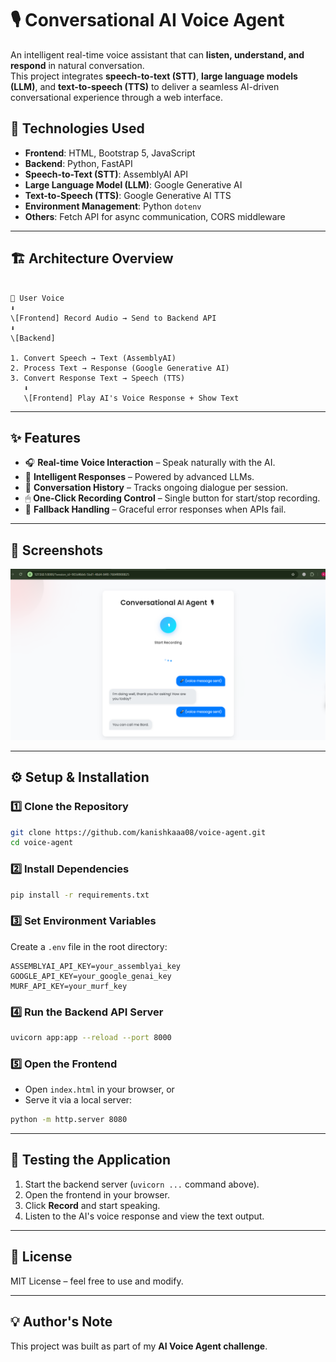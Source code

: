 # 🎙 Conversational AI Voice Agent

An intelligent real-time voice assistant that can **listen, understand, and respond** in natural conversation.  
This project integrates **speech-to-text (STT)**, **large language models (LLM)**, and **text-to-speech (TTS)** to deliver a seamless AI-driven conversational experience through a web interface.

## 🚀 Technologies Used

- **Frontend**: HTML, Bootstrap 5, JavaScript
- **Backend**: Python, FastAPI
- **Speech-to-Text (STT)**: AssemblyAI API
- **Large Language Model (LLM)**: Google Generative AI
- **Text-to-Speech (TTS)**: Google Generative AI TTS
- **Environment Management**: Python `dotenv`
- **Others**: Fetch API for async communication, CORS middleware

---

## 🏗 Architecture Overview

```

🎤 User Voice
⬇
\[Frontend] Record Audio → Send to Backend API
⬇
\[Backend]

1. Convert Speech → Text (AssemblyAI)
2. Process Text → Response (Google Generative AI)
3. Convert Response Text → Speech (TTS)
   ⬇
   \[Frontend] Play AI's Voice Response + Show Text

```

---

## ✨ Features

- 🎧 **Real-time Voice Interaction** – Speak naturally with the AI.
- 🧠 **Intelligent Responses** – Powered by advanced LLMs.
- 📜 **Conversation History** – Tracks ongoing dialogue per session.
- 🖱 **One-Click Recording Control** – Single button for start/stop recording.
- 💬 **Fallback Handling** – Graceful error responses when APIs fail.

---

## 📸 Screenshots

![App Screenshot](screenshots/day12.png)

---

## ⚙️ Setup & Installation

### 1️⃣ Clone the Repository

```bash
git clone https://github.com/kanishkaaa08/voice-agent.git
cd voice-agent
```

### 2️⃣ Install Dependencies

```bash
pip install -r requirements.txt
```

### 3️⃣ Set Environment Variables

Create a `.env` file in the root directory:

```
ASSEMBLYAI_API_KEY=your_assemblyai_key
GOOGLE_API_KEY=your_google_genai_key
MURF_API_KEY=your_murf_key

```

### 4️⃣ Run the Backend API Server

```bash
uvicorn app:app --reload --port 8000
```

### 5️⃣ Open the Frontend

- Open `index.html` in your browser, or
- Serve it via a local server:

```bash
python -m http.server 8080
```

---

## 🧪 Testing the Application

1. Start the backend server (`uvicorn ...` command above).
2. Open the frontend in your browser.
3. Click **Record** and start speaking.
4. Listen to the AI's voice response and view the text output.

---

## 📄 License

MIT License – feel free to use and modify.

---

## 💡 Author's Note

This project was built as part of my **AI Voice Agent challenge**.
